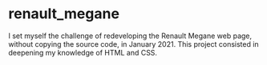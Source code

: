 # renault_megane
I set myself the challenge of redeveloping the Renault Megane web page, without copying the source code, in January 2021.
This project consisted in deepening my knowledge of HTML and CSS.
